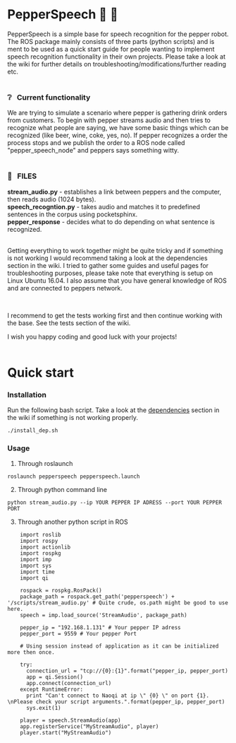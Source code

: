 # PepperSpeech :robot: :speech_balloon:
PepperSpeech is a simple base for speech recognition for the pepper robot. 
The ROS package mainly consists of three parts (python scripts) and is ment to be used as a quick start guide for people wanting to implement speech recognition functionality in their own projects. 
Please take a look at the wiki for further details on troubleshooting/modifications/further reading etc.  
<br>  
  
### :grey_question: &nbsp; Current functionality
We are trying to simulate a scenario where pepper is gathering drink orders from customers. 
To begin with pepper streams audio and then tries to recognize what people are saying, we have some basic things which can be recognized (like beer, wine, coke, yes, no).
If pepper recognizes a order the process stops and we publish the order to a ROS node called "pepper_speech_node" and peppers says something witty.  
<br>  
  
### :file_folder: &nbsp; FILES
<b>stream_audio.py</b> - establishes a link between peppers and the computer, then reads audio (1024 bytes).  
<b>speech_recogntion.py</b> - takes audio and matches it to predefined sentences in the corpus using pocketsphinx.  
<b>pepper_response</b> - decides what to do depending on what sentence is recognized.  
<br>  
  
Getting everything to work together might be quite tricky and if something is not working I would recommend taking a look at the dependencies section in the wiki.
I tried to gather some guides and useful pages for troubleshooting purposes, please take note that everything is setup on Linux Ubuntu 16.04.
I also assume that you have general knowledge of ROS and are connected to peppers network. 
  
<br>

I recommend to get the tests working first and then continue working with the base. See the tests section of the wiki.

I wish you happy coding and good luck with your projects!  
<br>
# Quick start
### Installation
Run the following bash script. Take a look at the [dependencies](https://github.com/khenrix/PepperSpeech/wiki/Dependencies) section in the wiki if something is not working properly.
```
./install_dep.sh
```
  
### Usage
1. Through roslaunch
```
roslaunch pepperspeech pepperspeech.launch
```

2. Through python command line
```
python stream_audio.py --ip YOUR PEPPER IP ADRESS --port YOUR PEPPER PORT
```

3. Through another python script in ROS  
```
    import roslib
    import rospy
    import actionlib
    import rospkg
    import imp
    import sys
    import time
    import qi
    
    rospack = rospkg.RosPack() 
    package_path = rospack.get_path('pepperspeech') + '/scripts/stream_audio.py' # Quite crude, os.path might be good to use here.
    speech = imp.load_source('StreamAudio', package_path)
    
    pepper_ip = "192.168.1.131" # Your pepper IP adress
    pepper_port = 9559 # Your pepper Port
    
    # Using session instead of application as it can be initialized more then once. 
    
    try:
      connection_url = "tcp://{0}:{1}".format("pepper_ip, pepper_port)
      app = qi.Session()
      app.connect(connection_url)
    except RuntimeError:
      print "Can't connect to Naoqi at ip \" {0} \" on port {1}. \nPlease check your script arguments.".format(pepper_ip, pepper_port)
      sys.exit(1)
    
    player = speech.StreamAudio(app)
    app.registerService("MyStreamAudio", player)
    player.start("MyStreamAudio")
```
